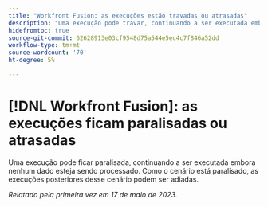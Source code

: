 ```yaml
---
title: "Workfront Fusion: as execuções estão travadas ou atrasadas"
description: "Uma execução pode travar, continuando a ser executada embora nenhum dado esteja sendo processado. Como o cenário não é ativado, as execuções posteriores desse cenário podem ser adiadas."
hidefromtoc: true
source-git-commit: 62628913e03cf9548d75a544e5ec4c7f846a52dd
workflow-type: tm+mt
source-wordcount: '70'
ht-degree: 5%

---
```



# [!DNL Workfront Fusion]: as execuções ficam paralisadas ou atrasadas

Uma execução pode ficar paralisada, continuando a ser executada embora nenhum dado esteja sendo processado. Como o cenário está paralisado, as execuções posteriores desse cenário podem ser adiadas.

_Relatado pela primeira vez em 17 de maio de 2023._

